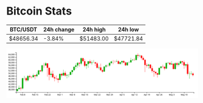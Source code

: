 # Bitcoin Stats

BTC/USDT|24h change|24h high|24h low|
|---|---|---|---|
|$48656.34|-3.84%|$51483.00|$47721.84|

<img src="./chart.svg">
